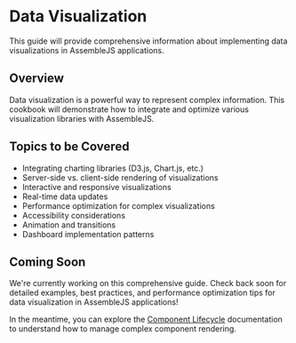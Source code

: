 # Data Visualization

This guide will provide comprehensive information about implementing data visualizations in AssembleJS applications.

## Overview

Data visualization is a powerful way to represent complex information. This cookbook will demonstrate how to integrate and optimize various visualization libraries with AssembleJS.

## Topics to be Covered

- Integrating charting libraries (D3.js, Chart.js, etc.)
- Server-side vs. client-side rendering of visualizations
- Interactive and responsive visualizations
- Real-time data updates
- Performance optimization for complex visualizations
- Accessibility considerations
- Animation and transitions
- Dashboard implementation patterns

## Coming Soon

We're currently working on this comprehensive guide. Check back soon for detailed examples, best practices, and performance optimization tips for data visualization in AssembleJS applications!

In the meantime, you can explore the [Component Lifecycle](../advanced-component-lifecycle) documentation to understand how to manage complex component rendering.